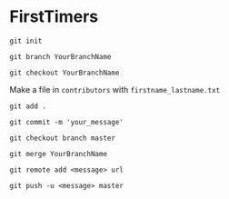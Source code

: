 # FirstTimers

```
git init
```

```git branch YourBranchName```

```git checkout YourBranchName```

Make a file in ```contributors``` with ```firstname_lastname.txt```

```git add .```

```git commit -m 'your_message'```

```git checkout branch master```

```git merge YourBranchName```

```git remote add <message> url```

```git push -u <message> master```
